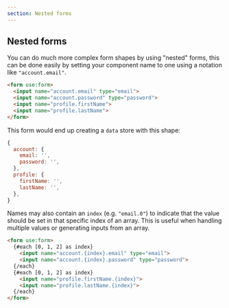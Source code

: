 ```yaml
---
section: Nested forms
---
```


## Nested forms

You can do much more complex form shapes by using "nested" forms, this can be done easily by setting your component name to one using a notation like `"account.email"`.

```html
<form use:form>
  <input name="account.email" type="email">
  <input name="account.password" type="password">
  <input name="profile.firstName">
  <input name="profile.lastName">
</form>
```

This form would end up creating a `data` store with this shape:

```javascript
{
  account: {
    email: '',
    password: '',
  },
  profile: {
    firstName: '',
    lastName: '',
  },
}
```

Names may also contain an `index` (e.g. `"email.0"`) to indicate that the value should be set in that specific index of an array. This is useful when handling multiple values or generating inputs from an array.

```html
<form use:form>
  {#each [0, 1, 2] as index}
    <input name="account.{index}.email" type="email">
    <input name="account.{index}.password" type="password">
  {/each}
  {#each [0, 1, 2] as index}
    <input name="profile.firstName.{index}">
    <input name="profile.lastName.{index}">
  {/each}
</form>
```
